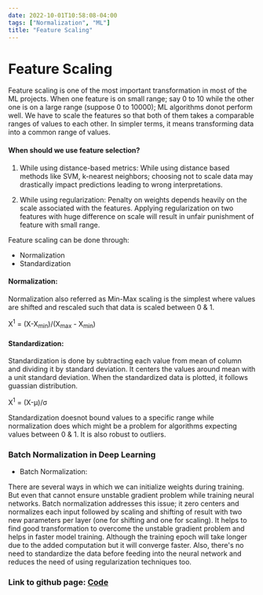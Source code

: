 ```yaml
---
date: 2022-10-01T10:58:08-04:00
tags: ["Normalization", "ML"]
title: "Feature Scaling"
---
```


# Feature Scaling

Feature scaling is one of the most important transformation in most of the ML projects. When one feature is on small range; say 0 to 10 while the other one is on a large range (suppose 0 to 10000); ML algorithms donot perform well. We have to scale the features so that both of them takes a comparable ranges of values to each other. In simpler terms, it means transforming data into a common range of values.

#### When should we use feature selection?

1. While using distance-based metrics:
    While using distance based methods like SVM, k-nearest neighbors; choosing not to scale data may drastically impact predictions leading to wrong interpretations.

2. While using regularization:
    Penalty on weights depends heavily on the scale associated with the features. Applying regularization on two features with huge difference on scale will result in unfair punishment of feature with small range.

Feature scaling can be done through:

- Normalization
- Standardization

#### Normalization: 

Normalization also referred as Min-Max scaling is the simplest where values are shifted and rescaled such that data is scaled between 0 & 1. 

X<sup>1</sup> = (X-X<sub>min</sub>)/(X<sub>max</sub> - X<sub>min</sub>)

#### Standardization:

Standardization is done by subtracting each value from mean of column and dividing it by standard deviation. It centers the values around mean with a unit standard deviation. When the standardized data is plotted, it follows guassian distribution.

X<sup>1</sup> = (X-μ)/σ


Standardization doesnot bound values to a specific range while normalization does which might be a problem for algorithms expecting values between 0 & 1. It is also robust to outliers.

### Batch Normalization in Deep Learning

- Batch Normalization:

There are several ways in which we can initialize weights during training. But even that cannot ensure unstable gradient problem while training neural networks. Batch normalization addresses this issue; it zero centers and normalizes each input followed by scaling and shifting of result with two new parameters per layer (one for shifting and one for scaling). It helps to find good transformation to overcome the unstable gradient problem and helps in faster model training. Although the training epoch will take longer due to the added computation but it will converge faster. Also, there's no need to standardize the data before feeding into the neural network and reduces the need of using regularization techniques too.


### Link to github page: [Code](https://github.com/shikshya1/ML_Basics/tree/main/Feature%20Scaling)
